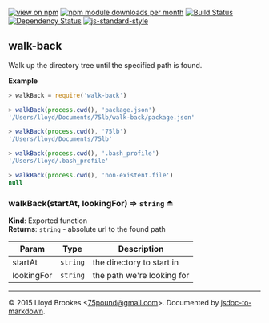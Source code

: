 [![view on npm](http://img.shields.io/npm/v/walk-back.svg)](https://www.npmjs.org/package/walk-back)
[![npm module downloads per month](http://img.shields.io/npm/dm/walk-back.svg)](https://www.npmjs.org/package/walk-back)
[![Build Status](https://travis-ci.org/75lb/walk-back.svg?branch=master)](https://travis-ci.org/75lb/walk-back)
[![Dependency Status](https://david-dm.org/75lb/walk-back.svg)](https://david-dm.org/75lb/walk-back)
[![js-standard-style](https://img.shields.io/badge/code%20style-standard-brightgreen.svg)](https://github.com/feross/standard)

<a name="module_walk-back"></a>
## walk-back
Walk up the directory tree until the specified path is found.

**Example**  
```js
> walkBack = require('walk-back')

> walkBack(process.cwd(), 'package.json')
'/Users/lloyd/Documents/75lb/walk-back/package.json'

> walkBack(process.cwd(), '75lb')
'/Users/lloyd/Documents/75lb'

> walkBack(process.cwd(), '.bash_profile')
'/Users/lloyd/.bash_profile'

> walkBack(process.cwd(), 'non-existent.file')
null
```
<a name="exp_module_walk-back--walkBack"></a>
### walkBack(startAt, lookingFor) ⇒ <code>string</code> ⏏
**Kind**: Exported function  
**Returns**: <code>string</code> - absolute url to the found path  

| Param | Type | Description |
| --- | --- | --- |
| startAt | <code>string</code> | the directory to start in |
| lookingFor | <code>string</code> | the path we're looking for |


* * *

&copy; 2015 Lloyd Brookes \<75pound@gmail.com\>. Documented by [jsdoc-to-markdown](https://github.com/jsdoc2md/jsdoc-to-markdown).
